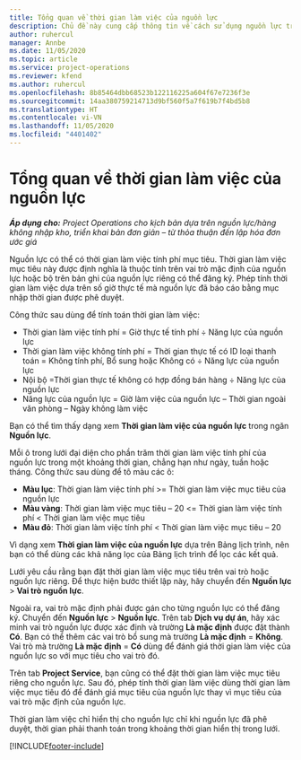 ```yaml
---
title: Tổng quan về thời gian làm việc của nguồn lực
description: Chủ đề này cung cấp thông tin về cách sử dụng nguồn lực trong Project Operations.
author: ruhercul
manager: Annbe
ms.date: 11/05/2020
ms.topic: article
ms.service: project-operations
ms.reviewer: kfend
ms.author: ruhercul
ms.openlocfilehash: 8b85464dbb68523b122116225a604f67e7236f3e
ms.sourcegitcommit: 14aa380759214713d9bf560f5a7f619b7f4bd5b8
ms.translationtype: HT
ms.contentlocale: vi-VN
ms.lasthandoff: 11/05/2020
ms.locfileid: "4401402"
---
```

# <a name="resource-utilization-overview"></a>Tổng quan về thời gian làm việc của nguồn lực

_**Áp dụng cho:** Project Operations cho kịch bản dựa trên nguồn lực/hàng không nhập kho, triển khai bản đơn giản – từ thỏa thuận đến lập hóa đơn ước giá_

Nguồn lực có thể có thời gian làm việc tính phí mục tiêu. Thời gian làm việc mục tiêu này được định nghĩa là thuộc tính trên vai trò mặc định của nguồn lực hoặc bộ trên bản ghi của nguồn lực riêng có thể đăng ký. Phép tính thời gian làm việc dựa trên số giờ thực tế mà nguồn lực đã báo cáo bằng mục nhập thời gian được phê duyệt.

Công thức sau dùng để tính toán thời gian làm việc:

  - Thời gian làm việc tính phí = Giờ thực tế tính phí ÷ Năng lực của nguồn lực
  - Thời gian làm việc không tính phí = Thời gian thực tế có ID loại thanh toán = Không tính phí, Bổ sung hoặc Không có ÷ Năng lực của nguồn lực
  - Nội bộ =Thời gian thực tế không có hợp đồng bán hàng ÷ Năng lực của nguồn lực
  - Năng lực của nguồn lực = Giờ làm việc của nguồn lực – Thời gian ngoài văn phòng – Ngày không làm việc

Bạn có thể tìm thấy dạng xem **Thời gian làm việc của nguồn lực** trong ngăn **Nguồn lực**.

Mỗi ô trong lưới đại diện cho phần trăm thời gian làm việc tính phí của nguồn lực trong một khoảng thời gian, chẳng hạn như ngày, tuần hoặc tháng. Công thức sau dùng để tô màu các ô:

  - **Màu lục**: Thời gian làm việc tính phí >= Thời gian làm việc mục tiêu của nguồn lực
  - **Màu vàng**: Thời gian làm việc mục tiêu – 20 <= Thời gian làm việc tính phí < Thời gian làm việc mục tiêu
  - **Màu đỏ**: Thời gian làm việc tính phí < Thời gian làm việc mục tiêu – 20

Vì dạng xem **Thời gian làm việc của nguồn lực** dựa trên Bảng lịch trình, nên bạn có thể dùng các khả năng lọc của Bảng lịch trình để lọc các kết quả.

Lưới yêu cầu rằng bạn đặt thời gian làm việc mục tiêu trên vai trò hoặc nguồn lực riêng. Để thực hiện bước thiết lập này, hãy chuyển đến **Nguồn lực** > **Vai trò nguồn lực**.

Ngoài ra, vai trò mặc định phải được gán cho từng nguồn lực có thể đăng ký. Chuyển đến **Nguồn lực** > **Nguồn lực**. Trên tab **Dịch vụ dự án**, hãy xác minh vai trò nguồn lực được xác định và trường **Là mặc định** được đặt thành **Có**. Bạn có thể thêm các vai trò bổ sung mà trường **Là mặc định** = **Không**. Vai trò mà trường **Là mặc định** = **Có** dùng để đánh giá thời gian làm việc của nguồn lực so với mục tiêu cho vai trò đó.

Trên tab **Project Service**, bạn cũng có thể đặt thời gian làm việc mục tiêu riêng cho nguồn lực. Sau đó, phép tính thời gian làm việc dùng thời gian làm việc mục tiêu đó để đánh giá mục tiêu của nguồn lực thay vì mục tiêu của vai trò mặc định của nguồn lực.

Thời gian làm việc chỉ hiển thị cho nguồn lực chỉ khi nguồn lực đã phê duyệt, thời gian phải thanh toán trong khoảng thời gian hiển thị trong lưới.


[!INCLUDE[footer-include](../includes/footer-banner.md)]